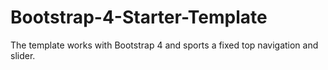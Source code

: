 # Bootstrap-4-Starter-Template
The template works with Bootstrap 4 and sports a fixed top navigation and slider.
